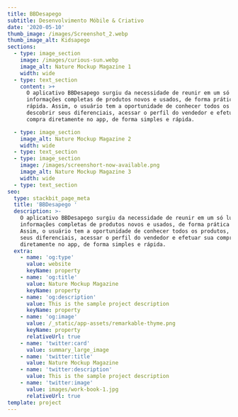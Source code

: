 ```yaml
---
title: BBDesapego
subtitle: Desenvolvimento Móbile & Criativo
date: '2020-05-10'
thumb_image: /images/Screenshot_2.webp
thumb_image_alt: Kidsapego
sections:
  - type: image_section
    image: /images/curious-sun.webp
    image_alt: Nature Mockup Magazine 1
    width: wide
  - type: text_section
    content: >+
      O aplicativo BBDesapego surgiu da necessidade de reunir em um só lugar
      informações completas de produtos novos e usados, de forma prática e
      rápida. Assim, o usuário tem a oportunidade de conhecer todos os produtos,
      descobrir seus diferenciais, acessar o perfil do vendedor e efetuar sua
      compra diretamente no app, de forma simples e rápida.

  - type: image_section
    image_alt: Nature Mockup Magazine 2
    width: wide
  - type: text_section
  - type: image_section
    image: /images/screenshort-now-available.png
    image_alt: Nature Mockup Magazine 3
    width: wide
  - type: text_section
seo:
  type: stackbit_page_meta
  title: 'BBDesapego '
  description: >-
    O aplicativo BBDesapego surgiu da necessidade de reunir em um só lugar
    informações completas de produtos novos e usados, de forma prática e rápida.
    Assim, o usuário tem a oportunidade de conhecer todos os produtos, descobrir
    seus diferenciais, acessar o perfil do vendedor e efetuar sua compra
    diretamente no app, de forma simples e rápida.
  extra:
    - name: 'og:type'
      value: website
      keyName: property
    - name: 'og:title'
      value: Nature Mockup Magazine
      keyName: property
    - name: 'og:description'
      value: This is the sample project description
      keyName: property
    - name: 'og:image'
      value: /_static/app-assets/remarkable-thyme.png
      keyName: property
      relativeUrl: true
    - name: 'twitter:card'
      value: summary_large_image
    - name: 'twitter:title'
      value: Nature Mockup Magazine
    - name: 'twitter:description'
      value: This is the sample project description
    - name: 'twitter:image'
      value: images/work-book-1.jpg
      relativeUrl: true
template: project
---
```

